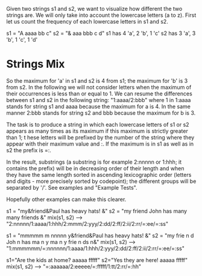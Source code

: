 Given two strings s1 and s2, we want to visualize how different the two strings are. 
We will only take into account the lowercase letters (a to z). 
First let us count the frequency of each lowercase letters in s1 and s2.

s1 = "A aaaa bb c"
s2 = "& aaa bbb c d"
s1 has 4 'a', 2 'b', 1 'c'
s2 has 3 'a', 3 'b', 1 'c', 1 'd'

# Strings Mix

So the maximum for 'a' in s1 and s2 is 4 from s1; the maximum for 'b' is 3 from s2. 
In the following we will not consider letters when the maximum of their occurrences is less than or equal to 1.
We can resume the differences between s1 and s2 
in the following string: "1:aaaa/2:bbb" where 1 in 1:aaaa stands for string s1 
and aaaa because the maximum for a is 4. 
In the same manner 2:bbb stands for string s2 and bbb because the maximum for b is 3.

The task is to produce a string in which each lowercase letters of s1 or s2 
appears as many times as its maximum if this maximum is strictly greater than 1; t
hese letters will be prefixed by the number of the string where 
they appear with their maximum value and :. 
If the maximum is in s1 as well as in s2 the prefix is =:.

In the result, substrings (a substring is for example 2:nnnnn or 1:hhh; it contains the prefix) 
will be in decreasing order of their length and when they have the same length sorted in ascending 
lexicographic order (letters and digits - more precisely sorted by codepoint); 
the different groups will be separated by '/'. See examples and "Example Tests".

Hopefully other examples can make this clearer.

s1 = "my&friend&Paul has heavy hats! &"
s2 = "my friend John has many many friends &"
mix(s1, s2) --> "2:nnnnn/1:aaaa/1:hhh/2:mmm/2:yyy/2:dd/2:ff/2:ii/2:rr/=:ee/=:ss"

s1 = "mmmmm m nnnnn y&friend&Paul has heavy hats! &"
s2 = "my frie n d Joh n has ma n y ma n y frie n ds n&"
mix(s1, s2) --> "1:mmmmmm/=:nnnnnn/1:aaaa/1:hhh/2:yyy/2:dd/2:ff/2:ii/2:rr/=:ee/=:ss"

s1="Are the kids at home? aaaaa fffff"
s2="Yes they are here! aaaaa fffff"
mix(s1, s2) --> "=:aaaaaa/2:eeeee/=:fffff/1:tt/2:rr/=:hh"
